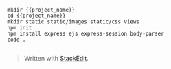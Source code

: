 ```
mkdir {{project_name}}
cd {{project_name}}
mkdir static static/images static/css views
npm init
npm install express ejs express-session body-parser
code .


```

> Written with [StackEdit](https://stackedit.io/).
<!--stackedit_data:
eyJoaXN0b3J5IjpbLTUwMTI2Mjg1Nyw3MzA5OTgxMTZdfQ==
-->